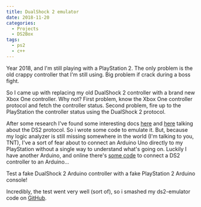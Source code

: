 ```yaml
---
title: DualShock 2 emulator
date: 2018-11-20
categories:
  - Projects
  - DS2Box
tags:
  - ps2
  - c++
---
```


Year 2018, and I'm still playing with a PlayStation 2. The only problem is the old crappy controller that I'm still using. Big problem if crack during a boss fight.

<!-- more -->

So I came up with replacing my old DualShock 2 controller with a brand new Xbox One controller. Why not? First problem, know the Xbox One controller protocol and fetch the controller status. Second problem, fire up to the PlayStation the controller status using the DualShock 2 protocol.

After some research I've found some interesting docs [here](http://store.curiousinventor.com/guides/PS2/) and [here](http://www.lynxmotion.com/images/files/ps2cmd01.txt) talking about the DS2 protocol. So i wrote some code to emulate it. But, because my logic analyzer is still missing somewhere in the world (I'm talking to you, TNT), I've a sort of fear about to connect an Arduino Uno directly to my PlayStation without a single way to understand what's going on. Luckily I have another Arduino, and online there's [some code](https://github.com/madsci1016/Arduino-PS2X) to connect a DS2 controller to an Arduino...

Test a fake DualShock 2 Arduino controller with a fake PlayStation 2 Arduino console!

Incredibly, the test went very well (sort of), so i smashed my ds2-emulator code on [GitHub](https://github.com/greguz/ds2-emulator).
